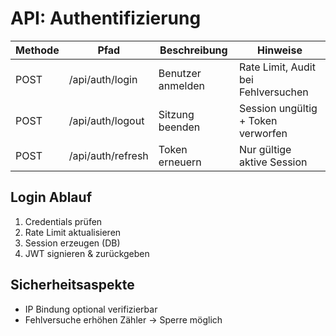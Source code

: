 # API: Authentifizierung

| Methode | Pfad | Beschreibung | Hinweise |
| ------- | ---- | ------------ | -------- |
| POST | /api/auth/login | Benutzer anmelden | Rate Limit, Audit bei Fehlversuchen |
| POST | /api/auth/logout | Sitzung beenden | Session ungültig + Token verworfen |
| POST | /api/auth/refresh | Token erneuern | Nur gültige aktive Session |

## Login Ablauf
1. Credentials prüfen
2. Rate Limit aktualisieren
3. Session erzeugen (DB)
4. JWT signieren & zurückgeben

## Sicherheitsaspekte
- IP Bindung optional verifizierbar
- Fehlversuche erhöhen Zähler → Sperre möglich

